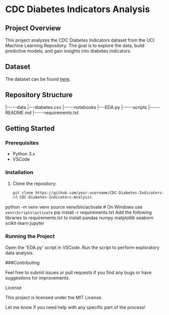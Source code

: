 # CDC Diabetes Indicators Analysis

## Project Overview

This project analyzes the CDC Diabetes Indicators dataset from the UCI Machine Learning Repository. The goal is to explore the data, build predictive models, and gain insights into diabetes indicators.

## Dataset

The dataset can be found [here](https://archive.ics.uci.edu/ml/datasets/Diabetes+130-US+hospitals+for+years+1999-2008).

## Repository Structure
|-----data
  |---diabetes.csv
|-----notebooks
  |---EDA.py
|-----scripts
|-----README.md
|-----requirements.txt


## Getting Started

### Prerequisites

- Python 3.x
- VSCode

### Installation

1. Clone the repository:
   ```bash
   git clone https://github.com/your-username/CDC-Diabetes-Indicators-Analysis.git
   cd CDC-Diabetes-Indicators-Analysis

python -m venv venv
source venv/bin/activate  # On Windows use `venv\Scripts\activate`
pip install -r requirements.txt
    Add the following libraries to requirements.txt to install
    pandas
    numpy
    matplotlib
    seaborn
    scikit-learn
    jupyter

### Running the Project

Open the 'EDA.py' script in VSCode.
Run the script to perform exploratory data analysis.

###Contributing

Feel free to submit issues or pull requests if you find any bugs or have suggestions for improvements.

License

This project is licensed under the MIT License.

Let me know if you need help with any specific part of the process!
